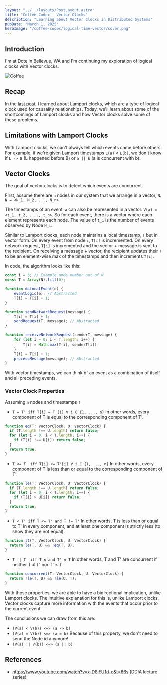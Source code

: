 ```yaml
---
layout: "../../layouts/PostLayout.astro"
title: "Coffee Codex - Vector Clocks"
description: "Learning about Vector Clocks in Distributed Systems"
pubDate: "March 1, 2025"
heroImage: "/coffee-codex/logical-time-vector/cover.png"
---
```


## Introduction
I'm at Dote in Bellevue, WA and I'm continuing my exploration of logical clocks with Vector clocks.

![Coffee](/coffee-codex/logical-time-vector/coffee.jpg)

## Recap

In the <a href="/blog/coffee-codex-logical-time-lamport.md">last post</a>, I learned about Lamport clocks, which are a type of logical clock used for causality relationships. Today, we'll learn about some of the shortcomings of Lamport clocks and how Vector clocks solve some of these problems.

## Limitations with Lamport Clocks

With Lamport clocks, we can't always tell which events came before others. For example, if we're given Lamport timestamps `L(a)` < `L(b)`, we don't know if `L -> B` (L happened before B) or `a || b` (a is concurrent with b). 

## Vector Clocks

The goal of vector clocks is to detect which events are concurrent.

First, assume there are `n` nodes in our system that we arrange in a vector, `N`. `N = <N_1, N_2, ..., N_n>`

The timestamps of an event, `a` can also be represented in a vector. `V(a) = <t_1, t_2, ...., t_n>`. So for each event, there is a vector where each element represents each node.
The value of `t_i` is the number of events observed by Node `N_i`.

Similar to Lamport clocks, each node maintains a local timestamp, `T` but in vector form. On every event from node `i`, `T[i]` is incremented. On every network request, `T[i]` is incremented and the vector + message is sent to the recipient. On receiving a message + vector, the recipient updates their `T` to be an element-wise max of the timestamps and then increments `T[i]`.

In code, the algorithm looks like this:

```typescript
const i = 3; // Example node number out of N
const T = Array(N).fill(0);

function doLocalEvent(e) {
	eventLogic(e); // Abstracted
	T[i] = T[i] + 1;
}

function sendNetworkRequest(message) {
	T[i] = T[i] + 1;
	sendRequest(T, message); // Abstracted
}

function receiveNetworkRequest(senderT, message) {
	for (let i = 0; i < T.length; i++) {
		T[i] = Math.max(T[i], senderT[i])
	}
	T[i] = T[i] + 1;
	processMessage(message); // Abstracted
} 
```

With vector timestamps, we can think of an event as a combination of itself and all preceding events.

### Vector Clock Properties

Assuming `n` nodes and timestamps `T`

- `T = T' iff T[i] = T'[i] ∀ i ∈ {1, ..., n}`
In other words, every component of T is equal to the corresponding component of T'.
```typescript
function eq(T: VectorClock, U: VectorClock) {
  if (T.length !== U.length) return false;
  for (let i = 0; i < T.length; i++) {
	if (T[i] !== U[i]) return false;
  }
  return true;
}
```

- `T <= T' iff T[i] <= T'[i] ∀ i ∈ {1, ..., n}`
In other words, every component of T is less than or equal to the corresponding component of T'.
```typescript
function le(T: VectorClock, U: VectorClock) {
  if (T.length !== U.length) return false;
  for (let i = 0; i < T.length; i++) {
	if (T[i] > U[i]) return false;
  }
  return true;
}
```

- `T < T' iff T <= T' and T != T'`
In other words, T is less than or equal to T' in every component, and at least one component is strictly less (to show they are not equal).
```typescript
function lt(T: VectorClock, U: VectorClock) {
  return le(T, U) && !eq(T, U);
}
```

- `T || T' iff T ≰ and T' ≰ T`
In other words, T and T' are concurrent if neither T ≤ T' nor T' ≤ T
```typescript
function concurrent(T: VectorClock, U: VectorClock) {
  return !le(T, U) && !le(U, T);
}
```

With these properties, we are able to have a bidirectional implication, unlike Lamport clocks. The intuitive explanation for this is, unlike Lamport clocks, Vector clocks capture more information with the events that occur prior to the current event.

The conclusions we can draw from this are:

- `(V(a) < V(b)) <=> (a -> b)`
- `(V(a) = V(b)) <=> (a = b)` Because of this property, we don't need to send the Node id anymore!
- `(V(a) || V(b)) <=> (a || b)`

## References
- https://www.youtube.com/watch?v=x-D8iFU1d-o&t=66s (DDIA lecture series)